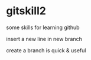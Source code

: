 # gitskill2
some skills for learning github

insert a new line in new branch

create a branch is quick & useful
